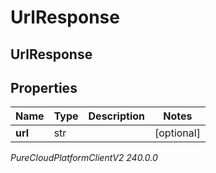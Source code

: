 # UrlResponse

## UrlResponse

## Properties

|Name | Type | Description | Notes|
|------------ | ------------- | ------------- | -------------|
| **url** | str |  | [optional] |



_PureCloudPlatformClientV2 240.0.0_
